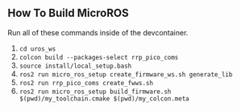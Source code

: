 ## How To Build MicroROS
Run all of these commands inside of the devcontainer.

1. `cd uros_ws`
2. `colcon build --packages-select rrp_pico_coms`
3. `source install/local_setup.bash`
4. `ros2 run micro_ros_setup create_firmware_ws.sh generate_lib`
5. `ros2 run rrp_pico_coms create_fwws.sh`
6. `ros2 run micro_ros_setup build_firmware.sh $(pwd)/my_toolchain.cmake $(pwd)/my_colcon.meta`